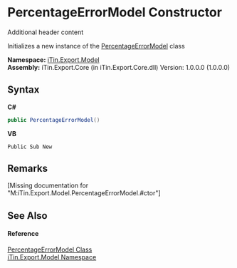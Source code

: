# PercentageErrorModel Constructor 
Additional header content 

Initializes a new instance of the <a href="T_iTin_Export_Model_PercentageErrorModel">PercentageErrorModel</a> class

**Namespace:**&nbsp;<a href="N_iTin_Export_Model">iTin.Export.Model</a><br />**Assembly:**&nbsp;iTin.Export.Core (in iTin.Export.Core.dll) Version: 1.0.0.0 (1.0.0.0)

## Syntax

**C#**<br />
``` C#
public PercentageErrorModel()
```

**VB**<br />
``` VB
Public Sub New
```


## Remarks
\[Missing <remarks> documentation for "M:iTin.Export.Model.PercentageErrorModel.#ctor"\]

## See Also


#### Reference
<a href="T_iTin_Export_Model_PercentageErrorModel">PercentageErrorModel Class</a><br /><a href="N_iTin_Export_Model">iTin.Export.Model Namespace</a><br />